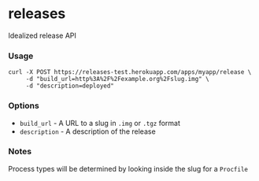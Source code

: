 # releases

Idealized release API

### Usage

    curl -X POST https://releases-test.herokuapp.com/apps/myapp/release \
         -d "build_url=http%3A%2F%2Fexample.org%2Fslug.img" \         
         -d "description=deployed"
         
### Options

* `build_url` - A URL to a slug in `.img` or `.tgz` format
* `description` - A description of the release

### Notes

Process types will be determined by looking inside the slug for a `Procfile`